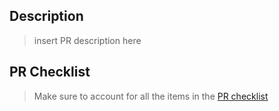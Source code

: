 ## Description

> insert PR description here

## PR Checklist

> Make sure to account for all the items in the [PR checklist](https://github.com/CSSS/wall_e/wiki/3.-Making-a-PR-to-master)
